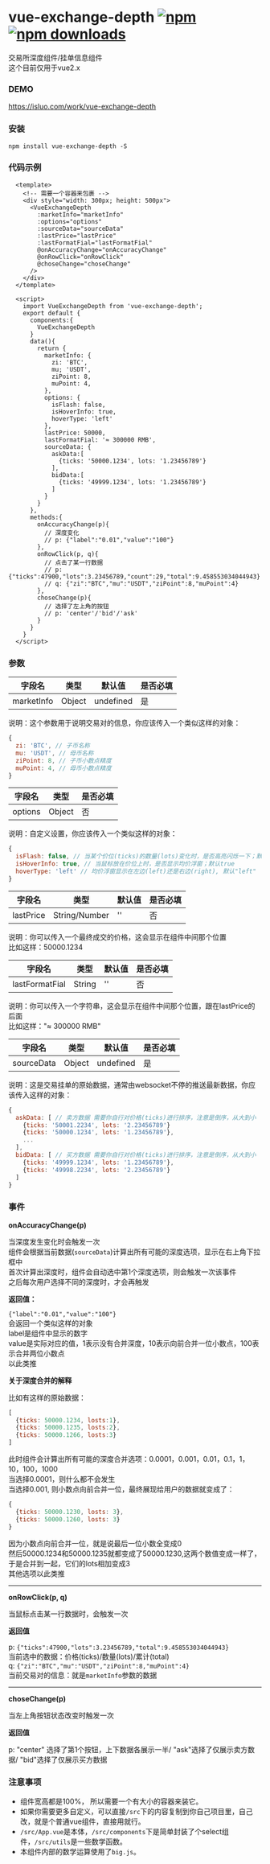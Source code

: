# vue-exchange-depth [![npm](https://img.shields.io/npm/v/vue-exchange-depth.svg)](https://www.npmjs.com/package/vue-exchange-depth) [![npm downloads](https://img.shields.io/npm/dt/vue-exchange-depth.svg)](https://www.npmjs.com/package/vue-exchange-depth)

交易所深度组件/挂单信息组件<br/>
这个目前仅用于vue2.x

### DEMO
https://isluo.com/work/vue-exchange-depth

### 安装
```
npm install vue-exchange-depth -S
```

### 代码示例

```vue
  <template>
    <!-- 需要一个容器来包裹 -->
    <div style="width: 300px; height: 500px">
      <VueExchangeDepth
        :marketInfo="marketInfo"
        :options="options"
        :sourceData="sourceData"
        :lastPrice="lastPrice"
        :lastFormatFial="lastFormatFial"
        @onAccuracyChange="onAccuracyChange"
        @onRowClick="onRowClick"
        @choseChange="choseChange"
      />
    </div>
  </template>
```
```vue
  <script>
    import VueExchangeDepth from 'vue-exchange-depth';
    export default {
      components:{
        VueExchangeDepth
      }
      data(){
        return {
          marketInfo: {
            zi: 'BTC',
            mu; 'USDT',
            ziPoint: 8,
            muPoint: 4,
          },
          options: {
            isFlash: false,
            isHoverInfo: true,
            hoverType: 'left'
          },
          lastPrice: 50000,
          lastFormatFial: '≈ 300000 RMB',
          sourceData: {
            askData:[
              {ticks: '50000.1234', lots: '1.23456789'}
            ],
            bidData:[
              {ticks: '49999.1234', lots: '1.23456789'}
            ]
          }
        }
      },
      methods:{
        onAccuracyChange(p){
          // 深度变化
          // p: {"label":"0.01","value":"100"}
        },
        onRowClick(p, q){
          // 点击了某一行数据
          // p: {"ticks":47900,"lots":3.23456789,"count":29,"total":9.458553034044943}
          // q: {"zi":"BTC","mu":"USDT","ziPoint":8,"muPoint":4}
        },
        choseChange(p){
          // 选择了左上角的按钮
          // p: 'center'/'bid'/'ask'
        }
      }
    }
  </script>
```

### 参数

字段名|类型|默认值|是否必填
--|--|--|--
marketInfo|Object|undefined|是

说明：这个参数用于说明交易对的信息，你应该传入一个类似这样的对象：
```js
{
  zi: 'BTC', // 子币名称
  mu: 'USDT', // 母币名称
  ziPoint: 8, // 子币小数点精度
  muPoint: 4, // 母币小数点精度
}
```

字段名|类型|是否必填
--|--|--
options|Object|否

说明：自定义设置，你应该传入一个类似这样的对象：
```js
{
  isFlash: false, // 当某个价位(ticks)的数量(lots)变化时，是否高亮闪烁一下；默认false
  isHoverInfo: true, // 当鼠标放在价位上时，是否显示均价浮窗；默认true
  hoverType: 'left' // 均价浮窗显示在左边(left)还是右边(right), 默认"left"
}
```

字段名|类型|默认值|是否必填
--|--|--|--
lastPrice|String/Number|''|否

说明：你可以传入一个最终成交的价格，这会显示在组件中间那个位置<br/>
比如这样：50000.1234


字段名|类型|默认值|是否必填
--|--|--|--
lastFormatFial|String|''|否

说明：你可以传入一个字符串，这会显示在组件中间那个位置，跟在lastPrice的后面<br/>
比如这样："≈ 300000 RMB"

字段名|类型|默认值|是否必填
--|--|--|--
sourceData|Object|undefined|是

说明：这是交易挂单的原始数据，通常由websocket不停的推送最新数据，你应该传入这样的对象：
```js
{
  askData: [ // 卖方数据 需要你自行对价格(ticks)进行排序，注意是倒序，从大到小
    {ticks: '50001.2234', lots: '2.23456789'}
    {ticks: '50000.1234', lots: '1.23456789'},
    ...
  ],
  bidData: [ // 买方数据 需要你自行对价格(ticks)进行排序，注意是倒序，从大到小
    {ticks: '49999.1234', lots: '1.23456789'},
    {ticks: '49998.2234', lots: '2.23456789'}
  ]
}
```

### 事件

  **onAccuracyChange(p)**

  当深度发生变化时会触发一次<br/>
  组件会根据当前数据(`sourceData`)计算出所有可能的深度选项，显示在右上角下拉框中<br/>
  首次计算出深度时，组件会自动选中第1个深度选项，则会触发一次该事件<br/>
  之后每次用户选择不同的深度时，才会再触发<br/>

  **返回值：**

  `{"label":"0.01","value":"100"}`<br/>
  会返回一个类似这样的对象<br/>
  label是组件中显示的数字<br/>
  value是实际对应的值，1表示没有合并深度，10表示向前合并一位小数点，100表示合并两位小数点<br/>
  以此类推<br/>



**关于深度合并的解释**

比如有这样的原始数据：
```js
[
  {ticks: 50000.1234, losts:1},
  {ticks: 50000.1235, losts:2},
  {ticks: 50000.1266, losts:3}
]
```
此时组件会计算出所有可能的深度合并选项：0.0001，0.001，0.01，0.1，1，10，100，1000<br/>
当选择0.0001，则什么都不会发生<br/>
当选择0.001, 则小数点向前合并一位，最终展现给用户的数据就变成了：
```js
{
  {ticks: 50000.1230, losts: 3},
  {ticks: 50000.1260, losts: 3}
}
```
因为小数点向前合并一位，就是说最后一位小数全变成0<br/>
然后50000.1234和50000.1235就都变成了50000.1230,这两个数值变成一样了，于是合并到一起，它们的lots相加变成3<br/>
其他选项以此类推

---

**onRowClick(p, q)**

当鼠标点击某一行数据时，会触发一次

**返回值**

p: `{"ticks":47900,"lots":3.23456789,"total":9.458553034044943}`<br/>
当前选中的数据：价格(ticks)/数量(lots)/累计(total)<br/>
q: `{"zi":"BTC","mu":"USDT","ziPoint":8,"muPoint":4}`<br/>
当前交易对的信息：就是`marketInfo`参数的数据

---

**choseChange(p)**

当左上角按钮状态改变时触发一次

**返回值**

p: "center" 选择了第1个按钮，上下数据各展示一半/ "ask"选择了仅展示卖方数据/ "bid"选择了仅展示买方数据


### 注意事项

- 组件宽高都是100%， 所以需要一个有大小的容器来装它。
- 如果你需要更多自定义，可以直接`/src`下的内容复制到你自己项目里，自己改，就是个普通vue组件，直接用就行。
- `/src/App.vue`是本体，`/src/components`下是简单封装了个select组件，`/src/utils`是一些数学函数。
- 本组件内部的数学运算使用了`big.js`。
